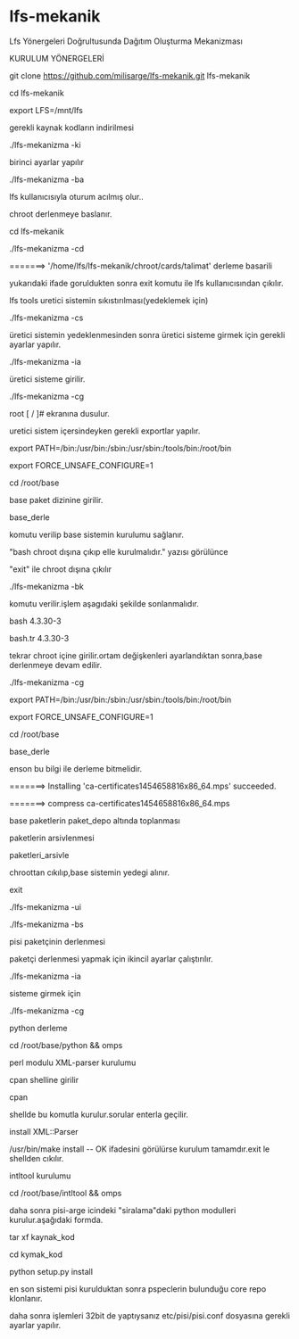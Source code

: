 # lfs-mekanik
Lfs Yönergeleri Doğrultusunda Dağıtım Oluşturma Mekanizması

 KURULUM YÖNERGELERİ

 git clone https://github.com/milisarge/lfs-mekanik.git lfs-mekanik 
 
 cd lfs-mekanik
 
 export LFS=/mnt/lfs

 gerekli kaynak kodların indirilmesi 
 
 ./lfs-mekanizma -ki

 birinci ayarlar yapılır
 
 ./lfs-mekanizma -ba

 lfs kullanıcısıyla oturum acılmış olur..

chroot derlenmeye baslanır.

 cd lfs-mekanik 
 
 ./lfs-mekanizma -cd

 =======>  '/home/lfs/lfs-mekanik/chroot/cards/talimat' derleme basarili 
 
 yukarıdaki ifade goruldukten sonra exit komutu ile lfs kullanıcısından çıkılır.

lfs tools uretici sistemin sıkıstırılması(yedeklemek için)

 ./lfs-mekanizma -cs

üretici sistemin yedeklenmesinden sonra üretici sisteme girmek için gerekli ayarlar yapılır.

 ./lfs-mekanizma -ia

 üretici sisteme girilir.

 ./lfs-mekanizma -cg

 root [ / ]#   ekranına dusulur.

uretici sistem içersindeyken gerekli exportlar yapılır.

 export PATH=/bin:/usr/bin:/sbin:/usr/sbin:/tools/bin:/root/bin
 
 export FORCE_UNSAFE_CONFIGURE=1

 cd /root/base 

base paket dizinine girilir.

 base_derle

 komutu verilip base sistemin kurulumu sağlanır.

 "bash chroot dışına çıkıp elle kurulmalıdır."  yazısı görülünce
 
 "exit" ile chroot dışına çıkılır

 ./lfs-mekanizma -bk

 komutu verilir.işlem aşagıdaki şekilde sonlanmalıdır.
 
 bash 4.3.30-3
 
 bash.tr 4.3.30-3

 tekrar chroot içine girilir.ortam değişkenleri ayarlandıktan sonra,base derlenmeye devam edilir.

 ./lfs-mekanizma -cg
 
 export PATH=/bin:/usr/bin:/sbin:/usr/sbin:/tools/bin:/root/bin
 
 export FORCE_UNSAFE_CONFIGURE=1
 
 cd /root/base
 
 base_derle 
 

 enson bu bilgi ile derleme bitmelidir.
 
 =======> Installing 'ca-certificates1454658816x86_64.mps' succeeded.
 
 =======> compress ca-certificates1454658816x86_64.mps
 

 base paketlerin paket_depo altında toplanması

 paketlerin arsivlenmesi

 paketleri_arsivle

 chroottan cıkılıp,base sistemin yedegi alınır.

 exit 
 
 ./lfs-mekanizma -ui
 
 ./lfs-mekanizma -bs

 pisi paketçinin derlenmesi

 paketçi derlenmesi yapmak için ikincil ayarlar çalıştırılır.

 ./lfs-mekanizma -ia

 sisteme girmek için

 ./lfs-mekanizma -cg

 python derleme

 cd /root/base/python && omps

 perl modulu XML-parser kurulumu
 
 cpan shelline girilir

 cpan

 shellde bu komutla kurulur.sorular enterla geçilir.

 install XML::Parser
 
 /usr/bin/make install  -- OK  ifadesini görülürse kurulum tamamdır.exit le shellden cıkılır.

 intltool kurulumu

 cd /root/base/intltool && omps

 daha sonra pisi-arge icindeki "siralama"daki python modulleri kurulur.aşağıdaki formda.

 tar xf kaynak_kod
 
 cd kymak_kod
 
 python setup.py install

en son sistemi pisi kurulduktan sonra pspeclerin bulunduğu core repo klonlanır.

daha sonra işlemleri 32bit de yaptıysanız etc/pisi/pisi.conf dosyasına gerekli ayarlar yapılır.
